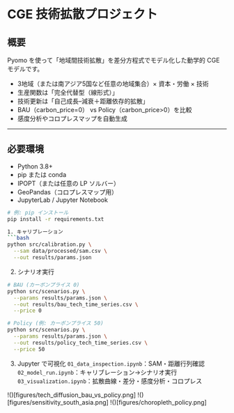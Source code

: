 # CGE 技術拡散プロジェクト

## 概要  
Pyomo を使って「地域間技術拡散」を差分方程式でモデル化した動学的 CGE モデルです。  
- 3地域（または南アジア5国など任意の地域集合）× 資本・労働 × 技術  
- 生産関数は「完全代替型（線形式）」  
- 技術更新は「自己成長–減衰＋距離依存的拡散」  
- BAU（carbon_price=0） vs Policy（carbon_price>0）を比較  
- 感度分析やコロプレスマップを自動生成  

---

## 必要環境

- Python 3.8+
- pip または conda
- IPOPT（または任意の LP ソルバー）
- GeoPandas（コロプレスマップ用）
- JupyterLab / Jupyter Notebook

```bash
# 例: pip インストール
pip install -r requirements.txt

1. キャリブレーション
```bash
python src/calibration.py \
  --sam data/processed/sam.csv \
  --out results/params.json
```

2. シナリオ実行
```bash
# BAU (カーボンプライス 0)
python src/scenarios.py \
  --params results/params.json \
  --out results/bau_tech_time_series.csv \
  --price 0

# Policy (例: カーボンプライス 50)
python src/scenarios.py \
  --params results/params.json \
  --out results/policy_tech_time_series.csv \
  --price 50
```

3. Jupyter で可視化
`01_data_inspection.ipynb`：SAM・距離行列確認
`02_model_run.ipynb`：キャリブレーション→シナリオ実行
`03_visualization.ipynb`：拡散曲線・差分・感度分析・コロプレス

!()[figures/tech_diffusion_bau_vs_policy.png]
!()[figures/sensitivity_south_asia.png]
!()[figures/choropleth_policy.png]